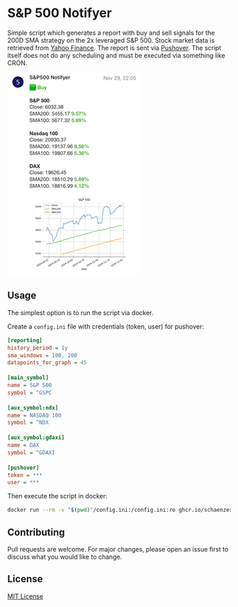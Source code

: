 # S&P 500 Notifyer

Simple script which generates a report with buy and sell signals for the 200D SMA strategy on the 2x leveraged S&P 500. Stock market data is retrieved from [Yahoo Finance](https://finance.yahoo.com). The report is sent via [Pushover](https://pushover.net/). The script itself does not do any scheduling and must be executed via something like CRON.

![screenshot of report](./docs/image.png)

## Usage

The simplest option is to run the script via docker.

Create a `config.ini` file with credentials (token, user) for pushover:
```ini
[reporting]
history_period = 1y
sma_windows = 100, 200
datapoints_for_graph = 45

[main_symbol]
name = S&P 500
symbol = ^GSPC

[aux_symbol:ndx]
name = NASDAQ 100
symbol = ^NDX

[aux_symbol:gdaxi]
name = DAX
symbol = ^GDAXI

[pushover]
token = ***
user = ***
```
Then execute the script in docker:
```bash
docker run --rm -v "$(pwd)"/config.ini:/config.ini:ro ghcr.io/schaenzer/sp500notifyer:main --config /config.ini
```

## Contributing

Pull requests are welcome. For major changes, please open an issue first
to discuss what you would like to change.

## License

[MIT License](LICENSE)
